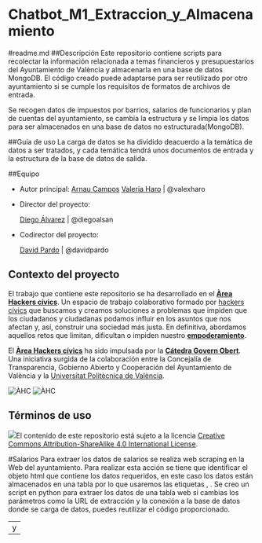 # Chatbot_M1_Extraccion_y_Almacenamiento

#readme.md
##Descripción
Este repositorio contiene scripts para recolectar la información relacionada a temas financieros y presupuestarios del Ayuntamiento de València y almacenarla en una base de datos MongoDB. El código creado puede adaptarse para ser reutilizado por otro ayuntamiento si se cumple los requisitos de formatos de archivos de entrada.

Se recogen datos de impuestos por barrios, salarios de funcionarios y plan de cuentas del ayuntamiento, se cambia la estructura y se limpia los datos para ser almacenados en una base de datos no estructurada(MongoDB).

##Guía de uso
La carga de datos se ha dividido deacuerdo a la temática de datos a ser tratados, y cada temática tendrá unos documentos de entrada y la estructura de la base de datos de salida.


##Equipo
- Autor principal:
  [Arnau Campos]()
  [Valeria Haro](https://about.me/valexharo) | @valexharo

- Director del proyecto:

  [Diego Álvarez](https://about.me/diegoalsan) | @diegoalsan

- Codirector del proyecto:

  [David Pardo](https://about.me/david_pardo) | @davidpardo

## Contexto del proyecto

El trabajo que contiene este repositorio se ha desarrollado en el [**Àrea Hackers cívics**](http://civichackers.cc). Un espacio de trabajo colaborativo formado por [hackers cívics](http://civichackers.webs.upv.es/conocenos/que-es-una-hacker-civicoa/) que buscamos y creamos soluciones a problemas que impiden que los ciudadanos y ciudadanas podamos influir en los asuntos que nos afectan y, así, construir una sociedad más justa. En definitiva, abordamos aquellos retos que limitan, dificultan o impiden nuestro [**empoderamiento**](http://civichackers.webs.upv.es/conocenos/una-aproximacion-al-concepto-de-empoderamiento/).

El [**Àrea Hackers cívics**](http://civichackers.cc) ha sido impulsada por la [**Cátedra Govern Obert**](http://www.upv.es/contenidos/CATGO/info/). Una iniciativa surgida de la colaboración entre la Concejalía de Transparencia, Gobierno Abierto y Cooperación del Ayuntamiento de València y la [Universitat Politècnica de València](http://www.upv.es).

![ÀHC](http://civichackers.webs.upv.es/wp-content/uploads/2017/02/Logo_CGO_web.png) ![ÀHC](http://civichackers.webs.upv.es/wp-content/uploads/2017/02/logo_AHC_web.png)

## Términos de uso

![](https://i.creativecommons.org/l/by-sa/4.0/88x31.png)El contenido de este repositorio está sujeto a la licencia [Creative Commons Attribution-ShareAlike 4.0 International License](https://creativecommons.org/licenses/by-sa/4.0/).



#Salarios
Para extraer los datos de salarios se realiza web scraping en la Web del ayuntamiento. Para realizar esta acción se tiene que identificar el objeto html que contiene los datos requeridos, en este caso los datos están almacenados en una tabla por lo que usaremos las etiquetas <table>, <td> y <tr>. Se creo un script en python para extraer los datos de una tabla web si cambias los parámetros como la URL de extracción y la conexión a la base de datos donde se carga de datos, puedes reutilizar el código proporcionado.
